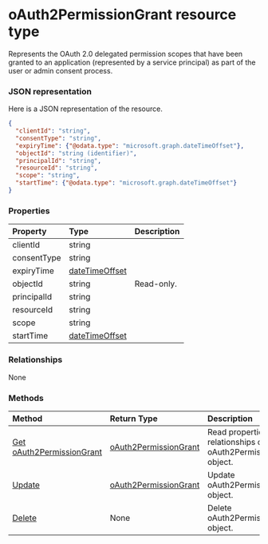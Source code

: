 # oAuth2PermissionGrant resource type

Represents the OAuth 2.0 delegated permission scopes that have been granted to an application (represented by a service principal) as part of the user or admin consent process. 

### JSON representation

Here is a JSON representation of the resource.

<!-- {
  "blockType": "resource",
  "optionalProperties": [

  ],
  "@odata.type": "microsoft.graph.oauth2permissiongrant"
}-->

```json
{
  "clientId": "string",
  "consentType": "string",
  "expiryTime": {"@odata.type": "microsoft.graph.dateTimeOffset"},
  "objectId": "string (identifier)",
  "principalId": "string",
  "resourceId": "string",
  "scope": "string",
  "startTime": {"@odata.type": "microsoft.graph.dateTimeOffset"}
}

```
### Properties
| Property	   | Type	|Description|
|:---------------|:--------|:----------|
|clientId|string||
|consentType|string||
|expiryTime|[dateTimeOffset](datetimeoffset.md)||
|objectId|string| Read-only.|
|principalId|string||
|resourceId|string||
|scope|string||
|startTime|[dateTimeOffset](datetimeoffset.md)||

### Relationships
None


### Methods

| Method		   | Return Type	|Description|
|:---------------|:--------|:----------|
|[Get oAuth2PermissionGrant](../api/oauth2permissiongrant_get.md) | [oAuth2PermissionGrant](oauth2permissiongrant.md) |Read properties and relationships of oAuth2PermissionGrant object.|
|[Update](../api/oauth2permissiongrant_update.md) | [oAuth2PermissionGrant](oauth2permissiongrant.md)	|Update oAuth2PermissionGrant object. |
|[Delete](../api/oauth2permissiongrant_delete.md) | None |Delete oAuth2PermissionGrant object. |

<!-- uuid: 8fcb5dbc-d5aa-4681-8e31-b001d5168d79
2015-10-25 14:57:30 UTC -->
<!-- {
  "type": "#page.annotation",
  "description": "oAuth2PermissionGrant resource",
  "keywords": "",
  "section": "documentation",
  "tocPath": ""
}-->